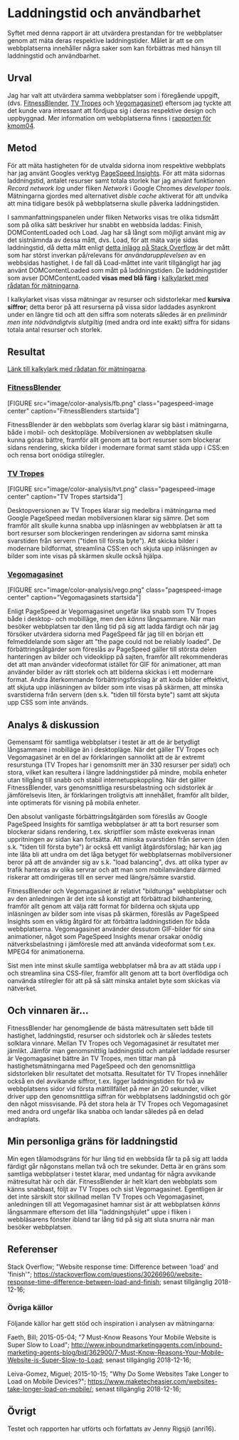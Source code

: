 Laddningstid och användbarhet
=======================

Syftet med denna rapport är att utvärdera prestandan för tre webbplatser genom att mäta deras respektive laddningstider. Målet är att se om webbplatserna innehåller några saker som kan förbättras med hänsyn till laddningstid och användbarhet.

Urval
-----------------------

Jag har valt att utvärdera samma webbplatser som i föregående uppgift, (dvs. [FitnessBlender](https://www.fitnessblender.com/), [TV Tropes](https://tvtropes.org/) och [Vegomagasinet](https://www.vegomagasinet.se/)) eftersom jag tyckte att det kunde vara intressant att fördjupa sig i deras respektive design och uppbyggnad. Mer information om webbplatserna finns i <a href="http://www.student.bth.se/~anri16/dbwebb-kurser/design/me/redovisa/htdocs/rapport/laddningstid">rapporten för kmom04</a>.

Metod
-----------------------

För att mäta hastigheten för de utvalda sidorna inom respektive webbplats har jag använt Googles verktyg <a href="https://developers.google.com/speed/pagespeed/insights/">PageSpeed Insights</a>. För att mäta sidornas laddningstid, antalet resurser samt totala storlek har jag använt funktionen *Record network log* under fliken *Network* i Google Chromes *developer tools*. Mätningarna gjordes med alternativet *disble cache* aktiverat för att undvika att mina tidigare besök på webbplatserna skulle påverka laddningstiden.

I sammanfattningspanelen under fliken Networks visas tre olika tidsmått som på olika sätt beskriver hur snabbt en webbsida laddas: Finish, DOMContentLoaded och Load. Jag har så långt som möjligt använt mig av det sistnämnda av dessa mått, dvs. Load, för att mäta varje sidas laddningstid, då detta mått enligt <a href="https://stackoverflow.com/questions/30266960/website-response-time-difference-between-load-and-finish">detta inlägg på Stack Overflow</a> är det mått som har störst inverkan på/relevans för *användarupplevelsen* av en webbsidas hastighet. I de fall då Load-måttet inte varit tillgängligt har jag använt DOMContentLoaded som mått på laddningstiden. De laddningstider som avser DOMContentLoaded **visas med blå färg** i <a href="https://docs.google.com/spreadsheets/d/1z7zE6eS6_jfvT_eIiBfTqNhIdciwZmS2aZcF6OvUGhY/edit?usp=sharing">kalkylarket med rådatan för mätningarna</a>.

I kalkylarket visas vissa mätningar av resurser och sidstorlekar med **kursiva siffror**; detta beror på att resurserna på vissa sidor laddades asynkront under en längre tid och att den siffra som noterats således är en *preliminär men inte nödvändigtvis slutgiltig* (med andra ord inte exakt) siffra för sidans totala antal resurser och storlek.

Resultat
-----------------------

<a href="https://docs.google.com/spreadsheets/d/1z7zE6eS6_jfvT_eIiBfTqNhIdciwZmS2aZcF6OvUGhY/edit?usp=sharing">Länk till kalkylark med rådatan för mätningarna</a>.

<h3><a href="https://www.fitnessblender.com/">FitnessBlender</a></h3>

[FIGURE src="image/color-analysis/fb.png" class="pagespeed-image center" caption="FitnessBlenders startsida"]

FitnessBlender är den webbplats som överlag klarar sig bäst i mätningarna, både i mobil- och desktopläge. Mobilversionen av webbplatsen skulle kunna göras bättre, framför allt genom att ta bort resurser som blockerar sidans rendering, skicka bilder i modernare format samt städa upp i CSS:en och rensa bort onödiga stilregler.

<h3><a href="https://tvtropes.org/">TV Tropes</a></h3>

[FIGURE src="image/color-analysis/tvt.png" class="pagespeed-image center" caption="TV Tropes startsida"]

Desktopversionen av TV Tropes klarar sig medelbra i mätningarna med Google PageSpeed medan mobilversionen klarar sig sämre. Det som framför allt skulle kunna snabba upp inläsningen av webbplatsen är att ta bort resurser som blockeringen renderingen av sidorna samt minska svarstiden från servern ("tiden till första byte"). Att skicka bilder i modernare bildformat, streamlina CSS:en och skjuta upp inläsningen av bilder som inte visas på skärmen skulle också hjälpa.

<h3><a href="https://www.vegomagasinet.se/">Vegomagasinet</a></h3>

[FIGURE src="image/color-analysis/vego.png" class="pagespeed-image center" caption="Vegomagasinets startsida"]

Enligt PageSpeed är Vegomagasinet ungefär lika snabb som TV Tropes både i desktop- och mobilläge, men den *känns* långsammare. När man besöker webbplatsen tar den lång tid på sig att ladda färdigt och när jag försöker utvärdera sidorna med PageSpeed får jag till en början ett felmeddelande som säger att "the page could not be reliably loaded". De förbättringsåtgärder som föreslås av PageSpeed gäller till största delen hanteringen av bilder och videoklipp på sajten, framför allt rekommenderas det att man använder videoformat istället för GIF för animationer, att man använder bilder av rätt storlek och att bilderna skickas i ett modernare format. Andra återkommande förbättringsförslag är att koda bilder effektivt, att skjuta upp inläsningen av bilder som inte visas på skärmen, att minska svarstiderna från servern (den s.k. "tiden till första byte") samt att skjuta upp CSS som inte används.

Analys & diskussion
-----------------------

Gemensamt för samtliga webbplatser i testet är att de är betydligt långsammare i mobilläge än i desktopläge. När det gäller TV Tropes och Vegomagasinet är en del av förklaringen sannolikt att de är extremt resurstunga (TV Tropes har i genomsnitt mer än 330 resurser per sida!) och stora, vilket kan resultera i längre laddningstider på mindre, mobila enheter utan tillgång till snabb och stabil internetuppkoppling. När det gäller FitnessBlender, vars genomsnittliga resursbelastning och sidstorlek är jämförelsevis liten, är förklaringen troligtvis att innehållet, framför allt bilder, inte optimerats för visning på mobila enheter.

Den absolut vanligaste förbättringsåtgärden som föreslås av Google PageSpeed Insights för samtliga webbplatser är att ta bort resurser som blockerar sidans rendering, t.ex. skriptfiler som måste exekveras innan uppritningen av sidan kan fortsätta. Att minska svarstiden från servern (den s.k. "tiden till första byte") är också ett vanligt åtgärdsförslag; här kan jag inte låta bli att undra om det låga betyget för webbplatsernas mobilversioner beror på att de använder sig av s.k. "load balancing", dvs. att olika typer av trafik hanteras av olika servrar och att man som mobilanvändare därmed riskerar att omdirigeras till en server med längre/sämre svarstid.

FitnessBlender och Vegomagasinet är relativt "bildtunga" webbplatser och av den anledningen är det inte så konstigt att förbättrad bildhantering, framför allt genom att välja rätt format för bilderna och skjuta upp inläsningen av bilder som inte visas på skärmen, föreslås av PageSpeed Insights som en viktig åtgärd för att förbättra laddningstiden för båda webbplatserna. Vegomagasinet använder dessutom GIF-bilder för sina animationer, något som PageSpeed Insights menar orsakar onödig nätverksbelastning i jämföresle med att använda videoformat som t.ex. MPEG4 för animationerna.

Sist men inte minst skulle samtliga webbplatser må bra av att städa upp i och streamlina sina CSS-filer, framför allt genom att ta bort överflödiga och oanvända stilregler för att på så sätt minska antalet byte som skickas via nätverket.

Och vinnaren är...
-----------------------

FitnessBlender har genomgående de bästa mätresultaten sett både till hastighet, laddningstid, resurser och sidstorlek och är således testets solklara vinnare. Mellan TV Tropes och Vegomagasinet är resultatet mer jämlikt. Jämför man genomsnittlig laddningstid och antalet laddade resurser är Vegomagasinet bättre än TV Tropes, men tittar man på hastighetsmätningarna med PageSpeed och den genomsnittliga sidstorleken blir resultatet det motsatta. Resultatet för TV Tropes innehåller också en del avvikande siffror, t.ex. ligger laddningstiden för två av webbplatsens sidor vid första mättillfället på mer än 20 sekunder, vilket driver upp den genomsnittliga siffran för webbplatsens laddningstid och gör den något missvisande. På det stora hela är TV Tropes och Vegomagasinet med andra ord ungefär lika snabba och landar således på en delad andraplats.

Min personliga gräns för laddningstid
-------------------------------------

Min egen tålamodsgräns för hur lång tid en webbsida får ta på sig att ladda färdigt går någonstans mellan två och tre sekunder. Detta är en gräns som samtliga webbplatser i testet klarar, med undantag för några avvikande mätresultat här och där. FitnessBlender är helt klart den webbplats som känns snabbast, följt av TV Tropes och sist Vegomagasinet. Egentligen är det inte särskilt stor skillnad mellan TV Tropes och Vegomagasinet, anledningen till att Vegomagasinet hamnar sist är att webbplatsen *känns* långsammare eftersom det lilla "laddningshjulet" uppe i fliken i webbläsarens fönster ibland tar lång tid på sig att sluta snurra när man besöker webbplatsen.

Referenser
-----------------------

Stack Overflow; "Website response time: Difference between 'load' and 'finish'"; https://stackoverflow.com/questions/30266960/website-response-time-difference-between-load-and-finish; senast tillgänglig 2018-12-16;

### Övriga källor

Följande källor har gett stöd och inspiration i analysen av mätningarna:

Faeth, Bill; 2015-05-04; "7 Must-Know Reasons Your Mobile Website is Super Slow to Load"; http://www.inboundmarketingagents.com/inbound-marketing-agents-blog/bid/362900/7-Must-Know-Reasons-Your-Mobile-Website-is-Super-Slow-to-Load; senast tillgänglig 2018-12-16;

Leiva-Gomez, Miguel; 2015-10-15; "Why Do Some Websites Take Longer to Load on Mobile Devices?"; https://www.maketecheasier.com/websites-take-longer-load-on-mobile/; senast tillgänglig 2018-12-16;

Övrigt
-----------------------

Testet och rapporten har utförts och författats av Jenny Rigsjö (anri16).

